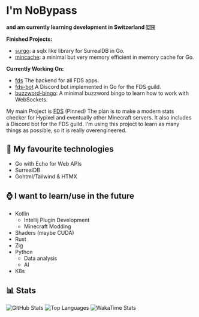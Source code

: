 # I'm NoBypass
**and am currently learning development in Switzerland 🇨🇭**

**Finished Projects:**
- [surgo](https://github.com/NoBypass/surgo): a sqlx like library for SurrealDB in Go.
- [mincache](https://github.com/NoBypass/mincache): a minimal but very memory efficient in memory cache for Go.

**Currently Working On:**
- [fds](https://github.com/NoBypass/fds) The backend for all FDS apps.
- [fds-bot](https://github.com/NoBypass/fds-bot) A Discord bot implemented in Go for the FDS guild.
- [buzzword-bingo](https://github.com/NoBypass/bullshit-bingo): A minimal buzzword bingo to learn how to work with WebSockets.

My main Project is [FDS](https://github.com/NoBypass/fds) (Pinned)
The plan is to make a modern stats checker for Hypixel and eventually other Minecraft servers.
It also includes a Discord bot for the FDS guild. I'm using this project to learn as many things
as possible, so it is really overengineered.

## 🏫 My favourite technologies
- Go with Echo for Web APIs
- SurrealDB
- Gohtml/Tailwind & HTMX

## ⌚ I want to learn/use in the future
- Kotlin
  - Intellij Plugin Development
  - Minecraft Modding
- Shaders (maybe CUDA)
- Rust
- Zig
- Python
  - Data analysis
  - AI
- K8s

## 📊 Stats

![GitHub Stats](https://streak-stats.demolab.com?user=NoBypass&theme=dark)
![Top Languages](https://github-readme-stats.vercel.app/api/top-langs/?username=nobypass&layout=compact&theme=dark)
![WakaTime Stats](https://github-readme-stats.vercel.app/api/wakatime?username=nobypass&layout=compact&theme=dark)
